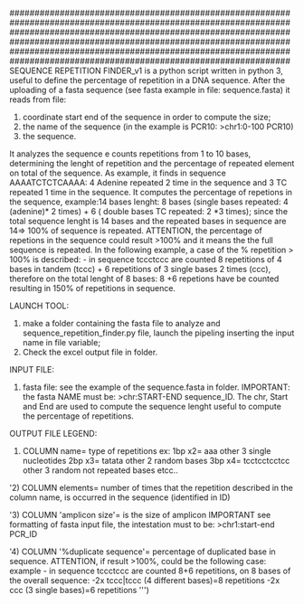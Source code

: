 ########################################################################################################################################################################
########################################################################################################################################################################
SEQUENCE REPETITION FINDER_v1 is a python script written in python 3,  useful to define the percentage of repetition in a DNA sequence. 
After the uploading of a fasta sequence (see fasta example in file: sequence.fasta) it reads from file:  
1) coordinate start end of the sequence in order to compute the size;
2) the name of the sequence (in the example is PCR10: >chr1:0-100 PCR10)
3) the sequence.

It analyzes the sequence e counts repetitions from 1 to 10 bases, determining the lenght of repetition and the percentage of repeated element on total of the sequence. 
As example, it finds in sequence AAAATCTCTCAAAA: 4 Adenine repeated 2 time in the sequence and 3 TC repeated 1 time in the sequence.
It computes the percentage of repetions in the sequence, example:14 bases lenght: 8 bases (single bases repeated: 4 (adenine)* 2 times) + 6  ( double bases TC repeated: 2 *3 times);
since the total sequence lenght is 14 bases and the repeated bases in sequence are 14=> 100% of sequence is repeated.
ATTENTION,  the percentage of repetions in the sequence could result >100% and it means the the full sequence is repeated. In the following example, a case of the 
% repetition > 100% is described: - in sequence tccctccc are counted 8 repetitions of 4 bases in tandem (tccc) + 6 repetitions of 3 single bases 2 times (ccc), therefore
on the total lenght of 8 bases: 8 +6 repetions have be counted resulting in 150% of repetitions in sequence.

LAUNCH TOOL: 
1) make a folder containing the fasta file to analyze and sequence_repetition_finder.py file, launch the pipeling inserting the input name in file variable;
2) Check the excel output file in folder.

INPUT FILE: 

1) fasta file: see the example of the sequence.fasta in folder. IMPORTANT: the fasta NAME must be: >chr:START-END sequence_ID. The chr, Start and End are used to compute the
sequence lenght useful to compute the percentage of repetitions.

OUTPUT FILE LEGEND:
1) COLUMN name= type of repetitions ex: 1bp x2= aaa other 3 single nucleotides
	                                     2bp x3= tatata other 2 random bases
	                                     3bp x4= tcctcctcctcc other 3 random not repeated bases
	                                     etcc..
	
'2) COLUMN elements= number of times that the repetition described in the column name,
	                         is occurred in the sequence (identified in ID)
    
'3) COLUMN 'amplicon size'= is the size of amplicon IMPORTANT see formatting of fasta input file, the intestation must to be: >chr1:start-end PCR_ID
    
'4) COLUMN '%duplicate sequence'= percentage of duplicated base in sequence. ATTENTION, if result >100%, could be the following case:
               example - in sequence tccctccc are counted 8+6 repetitions, on 8 bases of the overall sequence: 
                                                              -2x tccc|tccc  (4 different bases)=8 repetitions
                                                              -2x ccc       (3 single bases)=6 repetitions ''')


